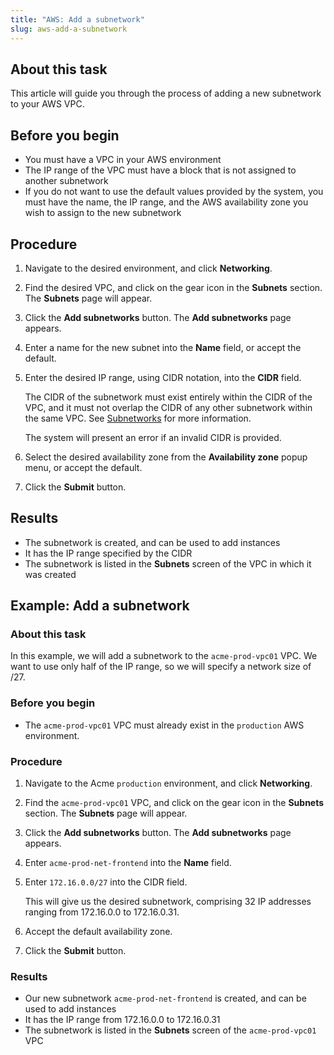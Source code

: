 ```yaml
---
title: "AWS: Add a subnetwork"
slug: aws-add-a-subnetwork
---
```



## About this task

This article will guide you through the process of adding a new subnetwork to your AWS VPC.

## Before you begin

-   You must have a VPC in your AWS environment
-   The IP range of the VPC must have a block that is not assigned to another subnetwork
-   If you do not want to use the default values provided by the system, you must have the name, the IP range, and the AWS availability zone you wish to assign to the new subnetwork

## Procedure

1.  Navigate to the desired environment, and click **Networking**.

2.  Find the desired VPC, and click on the gear icon in the **Subnets** section. The **Subnets** page will appear.

3.  Click the **Add subnetworks** button. The **Add subnetworks** page appears.

4.  Enter a name for the new subnet into the **Name** field, or accept the default.

5.  Enter the desired IP range, using CIDR notation, into the **CIDR** field.

    The CIDR of the subnetwork must exist entirely within the CIDR of the VPC, and it must not overlap the CIDR of any other subnetwork within the same VPC. See [Subnetworks](aws-subnetworks.md) for more information.

    The system will present an error if an invalid CIDR is provided.

6.  Select the desired availability zone from the **Availability zone** popup menu, or accept the default.

7.  Click the **Submit** button.


## Results

-   The subnetwork is created, and can be used to add instances
-   It has the IP range specified by the CIDR
-   The subnetwork is listed in the **Subnets** screen of the VPC in which it was created

## Example: Add a subnetwork

### About this task

In this example, we will add a subnetwork to the `acme-prod-vpc01` VPC. We want to use only half of the IP range, so we will specify a network size of /27.

### Before you begin

-   The `acme-prod-vpc01` VPC must already exist in the `production` AWS environment.

### Procedure

1.  Navigate to the Acme `production` environment, and click **Networking**.

2.  Find the `acme-prod-vpc01` VPC, and click on the gear icon in the **Subnets** section. The **Subnets** page will appear.

3.  Click the **Add subnetworks** button. The **Add subnetworks** page appears.

4.  Enter `acme-prod-net-frontend` into the **Name** field.

5.  Enter `172.16.0.0/27` into the CIDR field.

    This will give us the desired subnetwork, comprising 32 IP addresses ranging from 172.16.0.0 to 172.16.0.31.

6.  Accept the default availability zone.

7.  Click the **Submit** button.


### Results

-   Our new subnetwork `acme-prod-net-frontend` is created, and can be used to add instances
-   It has the IP range from 172.16.0.0 to 172.16.0.31
-   The subnetwork is listed in the **Subnets** screen of the `acme-prod-vpc01` VPC

